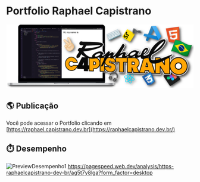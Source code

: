 # Portfolio Raphael Capistrano
<a href="https://raphaelcapistrano.dev.br/">
<img src="https://github.com/C4PISTRANO/Portfolio/blob/main/src/img/BannerRaphaelCapistrano.png">
</a>

## :earth_americas: Publicação

Você pode acessar o Portfolio clicando em [https://raphael.capistrano.dev.br](https://raphaelcapistrano.dev.br/)

## :stopwatch: Desempenho

![PreviewDesempenho1](https://github.com/C4PISTRANO/Portfolio/assets/80759812/4960bd65-d96d-45f6-9189-71474e777d2f)
https://pagespeed.web.dev/analysis/https-raphaelcapistrano-dev-br/ag5t7y8lga?form_factor=desktop
